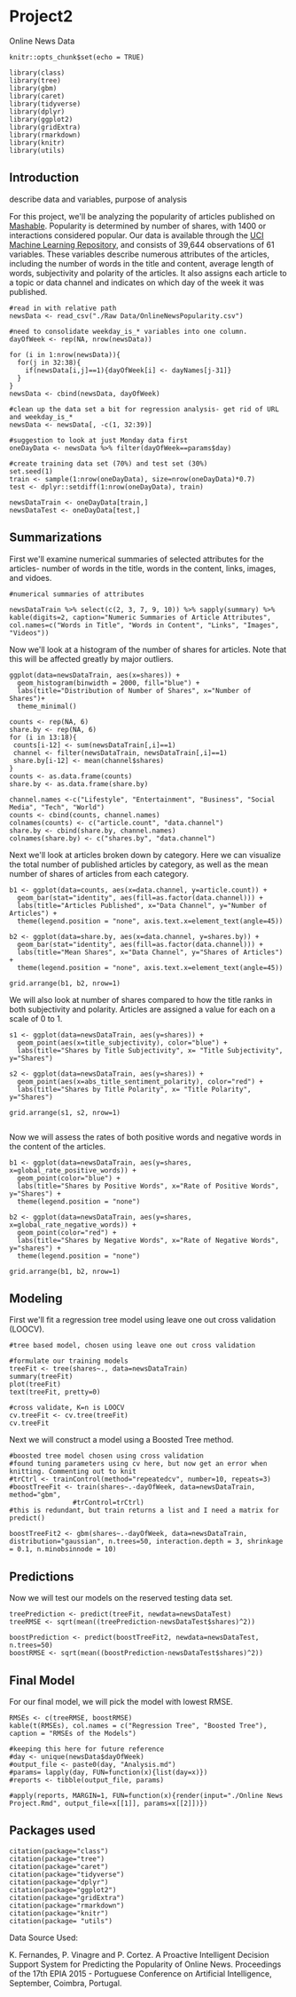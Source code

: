 # Project2
Online News Data

```{r setup, include=FALSE}
knitr::opts_chunk$set(echo = TRUE)

library(class)
library(tree)
library(gbm)
library(caret)
library(tidyverse)
library(dplyr)
library(ggplot2)
library(gridExtra)
library(rmarkdown)
library(knitr)
library(utils)
```

## Introduction

describe data and variables, purpose of analysis

For this project, we'll be analyzing the popularity of articles published on [Mashable](mashable.com). Popularity is determined by number of shares, with 1400 or interactions considered popular. Our data is available through the [UCI Machine Learning Repository](https://archive.ics.uci.edu/ml/datasets/Online+News+Popularity), and consists of 39,644 observations of 61 variables. These variables describe numerous attributes of the articles, including the number of words in the title and content, average length of words, subjectivity and polarity of the articles. It also assigns each article to a topic or data channel and indicates on which day of the week it was published. 

```{r dataImport}
#read in with relative path
newsData <- read_csv("./Raw Data/OnlineNewsPopularity.csv")

```

```{r dayOfWeek}
#need to consolidate weekday_is_* variables into one column. 
dayOfWeek <- rep(NA, nrow(newsData))

for (i in 1:nrow(newsData)){
  for(j in 32:38){
    if(newsData[i,j]==1){dayOfWeek[i] <- dayNames[j-31]}
  }
}
newsData <- cbind(newsData, dayOfWeek)
```

```{r}
#clean up the data set a bit for regression analysis- get rid of URL and weekday_is_*
newsData <- newsData[, -c(1, 32:39)]
```


```{r mondayData}
#suggestion to look at just Monday data first
oneDayData <- newsData %>% filter(dayOfWeek==params$day)
```

```{r}
#create training data set (70%) and test set (30%)
set.seed(1)
train <- sample(1:nrow(oneDayData), size=nrow(oneDayData)*0.7)
test <- dplyr::setdiff(1:nrow(oneDayData), train)

newsDataTrain <- oneDayData[train,]
newsDataTest <- oneDayData[test,]

```


## Summarizations

First we'll examine numerical summaries of selected attributes for the articles- number of words in the title, words in the content, links, images, and vidoes.  

```{r numSums}
#numerical summaries of attributes

newsDataTrain %>% select(c(2, 3, 7, 9, 10)) %>% sapply(summary) %>% kable(digits=2, caption="Numeric Summaries of Article Attributes", col.names=c("Words in Title", "Words in Content", "Links", "Images", "Videos"))
```

Now we'll look at a histogram of the number of shares for articles. Note that this will be affected greatly by major outliers. 

```{r distribution}
ggplot(data=newsDataTrain, aes(x=shares)) +
  geom_histogram(binwidth = 2000, fill="blue") +
  labs(title="Distribution of Number of Shares", x="Number of Shares")+
  theme_minimal()
```


```{r histData, include=FALSE}
counts <- rep(NA, 6)
share.by <- rep(NA, 6)
for (i in 13:18){
 counts[i-12] <- sum(newsDataTrain[,i]==1) 
 channel <- filter(newsDataTrain, newsDataTrain[,i]==1)
 share.by[i-12] <- mean(channel$shares)
}
counts <- as.data.frame(counts)
share.by <- as.data.frame(share.by)

channel.names <-c("Lifestyle", "Entertainment", "Business", "Social Media", "Tech", "World")
counts <- cbind(counts, channel.names)
colnames(counts) <- c("article.count", "data.channel")
share.by <- cbind(share.by, channel.names)
colnames(share.by) <- c("shares.by", "data.channel")
```

Next we'll look at articles broken down by category. Here we can visualize the total number of published articles by category, as well as the mean number of shares of articles from each category.  

```{r histograms}
b1 <- ggplot(data=counts, aes(x=data.channel, y=article.count)) +
  geom_bar(stat="identity", aes(fill=as.factor(data.channel))) +
  labs(title="Articles Published", x="Data Channel", y="Number of Articles") +
  theme(legend.position = "none", axis.text.x=element_text(angle=45))

b2 <- ggplot(data=share.by, aes(x=data.channel, y=shares.by)) +
  geom_bar(stat="identity", aes(fill=as.factor(data.channel))) +
  labs(title="Mean Shares", x="Data Channel", y="Shares of Articles") +
  theme(legend.position = "none", axis.text.x=element_text(angle=45))

grid.arrange(b1, b2, nrow=1)
```

We will also look at number of shares compared to how the title ranks in both subjectivity and polarity. Articles are assigned a value for each on a scale of 0 to 1. 
```{r}
s1 <- ggplot(data=newsDataTrain, aes(y=shares)) +
  geom_point(aes(x=title_subjectivity), color="blue") +
  labs(title="Shares by Title Subjectivity", x= "Title Subjectivity", y="Shares")

s2 <- ggplot(data=newsDataTrain, aes(y=shares)) +
  geom_point(aes(x=abs_title_sentiment_polarity), color="red") +
  labs(title="Shares by Title Polarity", x= "Title Polarity", y="Shares")

grid.arrange(s1, s2, nrow=1)
  
```

Now we will assess the rates of both positive words and negative words in the content of the articles. 

```{r boxplots}
b1 <- ggplot(data=newsDataTrain, aes(y=shares, x=global_rate_positive_words)) +
  geom_point(color="blue") +
  labs(title="Shares by Positive Words", x="Rate of Positive Words", y="Shares") +
  theme(legend.position = "none")

b2 <- ggplot(data=newsDataTrain, aes(y=shares, x=global_rate_negative_words)) +
  geom_point(color="red") +
  labs(title="Shares by Negative Words", x="Rate of Negative Words", y="shares") +
  theme(legend.position = "none")

grid.arrange(b1, b2, nrow=1)
```
## Modeling

First we'll fit a regression tree model using leave one out cross validation (LOOCV). 

```{r tree, messages=FALSE, warning= FALSE}
#tree based model, chosen using leave one out cross validation

#formulate our training models
treeFit <- tree(shares~., data=newsDataTrain)
summary(treeFit)
plot(treeFit)
text(treeFit, pretty=0)
```


```{r cv, message=FALSE, warning=FALSE}
#cross validate, K=n is LOOCV
cv.treeFit <- cv.tree(treeFit)
cv.treeFit
```
Next we will construct a model using a Boosted Tree method. 

```{r boostTree, warning=FALSE, message=FALSE, include=FALSE}
#boosted tree model chosen using cross validation
#found tuning parameters using cv here, but now get an error when knitting. Commenting out to knit
#trCtrl <- trainControl(method="repeatedcv", number=10, repeats=3)
#boostTreeFit <- train(shares~.-dayOfWeek, data=newsDataTrain, method="gbm",
                #trControl=trCtrl)
#this is redundant, but train returns a list and I need a matrix for predict()
```

```{r, message=FALSE, warning=FALSE}
boostTreeFit2 <- gbm(shares~.-dayOfWeek, data=newsDataTrain, distribution="gaussian", n.trees=50, interaction.depth = 3, shrinkage = 0.1, n.minobsinnode = 10)
```

## Predictions

Now we will test our models on the reserved testing data set. 

```{r predictions, message=FALSE, warning=FALSE}
treePrediction <- predict(treeFit, newdata=newsDataTest)
treeRMSE <- sqrt(mean((treePrediction-newsDataTest$shares)^2))

boostPrediction <- predict(boostTreeFit2, newdata=newsDataTest, n.trees=50)
boostRMSE <- sqrt(mean((boostPrediction-newsDataTest$shares)^2))
```

## Final Model

For our final model, we will pick the model with lowest RMSE. 

```{r}
RMSEs <- c(treeRMSE, boostRMSE)
kable(t(RMSEs), col.names = c("Regression Tree", "Boosted Tree"), caption = "RMSEs of the Models")
```


```{r automation, include=FALSE}
#keeping this here for future reference
#day <- unique(newsData$dayOfWeek)
#output_file <- paste0(day, "Analysis.md")
#params= lapply(day, FUN=function(x){list(day=x)})
#reports <- tibble(output_file, params)

#apply(reports, MARGIN=1, FUN=function(x){render(input="./Online News Project.Rmd", output_file=x[[1]], params=x[[2]])})
```

## Packages used
```{r}
citation(package="class")
citation(package="tree")
citation(package="caret")
citation(package="tidyverse")
citation(package="dplyr")
citation(package="ggplot2")
citation(package="gridExtra")
citation(package="rmarkdown")
citation(package="knitr")
citation(package= "utils")
```

Data Source Used:

K. Fernandes, P. Vinagre and P. Cortez. A Proactive Intelligent Decision
    Support System for Predicting the Popularity of Online News. Proceedings
    of the 17th EPIA 2015 - Portuguese Conference on Artificial Intelligence,
    September, Coimbra, Portugal.
